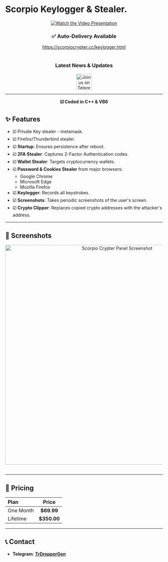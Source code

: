 # Scorpio Keylogger & Stealer.

<div align="center">
  <a href="https://www.youtube.com/watch?v=O_kvdmIqskA">
    <img src="https://img.youtube.com/vi/O_kvdmIqskA/hqdefault.jpg" alt="Watch the Video Presentation">
  </a>
</div>

<div align="center">
  <h3>✅ Auto-Delivery Available</h3>
  <a href="https://scorpiocrypter.cc/keylogger.html">https://scorpiocrypter.cc/keylogger.html</a>
</div>

<br>

<div align="center">
  <h3>Latest News & Updates</h3>
  <a href="https://t.me/TrDropperGen">
    <img src="https://cdn3.iconfinder.com/data/icons/social-icons-33/512/Telegram-64.png" alt="Join us on Telegram" width="50">
  </a>
</div>

---

<p align="center">
  <strong>☑️ Coded in C++ & VB6</strong>
</p>

## ✨ Features
*   ☑️ Private Key stealer - metamask.
*   ☑️ Firefox/Thunderbird stealer.
*   ☑️ **Startup**: Ensures persistence after reboot.
*   ☑️ **2FA Stealer**: Captures 2-Factor Authentication codes.
*   ☑️ **Wallet Stealer**: Targets cryptocurrency wallets.
*   ☑️ **Password & Cookies Stealer** from major browsers:
    *   Google Chrome
    *   Microsoft Edge
    *   Mozilla Firefox
*   ☑️ **Keylogger**: Records all keystrokes.
*   ☑️ **Screenshots**: Takes periodic screenshots of the user's screen.
*   ☑️ **Crypto Clipper**: Replaces copied crypto addresses with the attacker's address.

---

## 📸 Screenshots

<div align="center">
  <img src="https://gyazo.com/3402489d8348c82ac47a8ecd6eeba67d.png" alt="Scorpio Crypter Panel Screenshot" width="700">
  <br><br>
  
</div>

---

## 🛒 Pricing

| Plan      | Price     |
| :-------- | :-------: |
| One Month | **$69.99**  |
| Lifetime  | **$350.00** |

---

## 📞 Contact

*   **Telegram**: [**TrDropperGen**](https://t.me/TrDropperGen)
